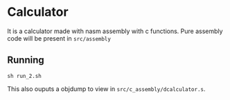 # Calculator

It is a calculator made with nasm assembly with c functions. Pure assembly code will be present in `src/assembly`

## Running
`sh run_2.sh`

This also ouputs a objdump to view in `src/c_assembly/dcalculator.s`.